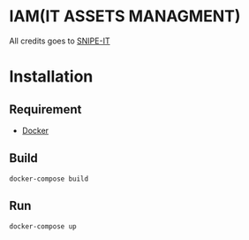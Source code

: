 # IAM(IT ASSETS MANAGMENT)

All credits goes to [SNIPE-IT](https://github.com/snipe/snipe-it)

#  Installation 

## Requirement

* [Docker](https://www.docker.com/)

## Build

    docker-compose build

## Run

    docker-compose up